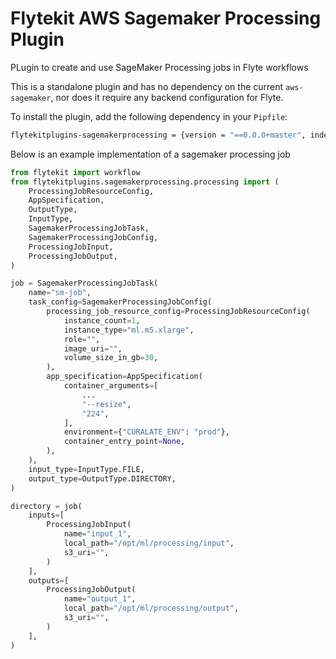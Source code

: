 # Flytekit AWS Sagemaker Processing Plugin

PLugin to create and use SageMaker Processing jobs in Flyte workflows

This is a standalone plugin and has no dependency on the current `aws-sagemaker`,
nor does it require any backend configuration for Flyte. 


To install the plugin, add the following dependency in your `Pipfile`:

```bash
flytekitplugins-sagemakerprocessing = {version = "==0.0.0+master", index = ""}
```


Below is an example implementation of a sagemaker processing job
```python
from flytekit import workflow
from flytekitplugins.sagemakerprocessing.processing import (
    ProcessingJobResourceConfig,
    AppSpecification,
    OutputType,
    InputType,
    SagemakerProcessingJobTask,
    SagemakerProcessingJobConfig,
    ProcessingJobInput,
    ProcessingJobOutput,
)

job = SagemakerProcessingJobTask(
    name="sm-job",
    task_config=SagemakerProcessingJobConfig(
        processing_job_resource_config=ProcessingJobResourceConfig(
            instance_count=1,
            instance_type="ml.m5.xlarge",
            role="",
            image_uri="",
            volume_size_in_gb=30,
        ),
        app_specification=AppSpecification(
            container_arguments=[
                ...
                "--resize",
                "224",
            ],
            environment={"CURALATE_ENV": "prod"},
            container_entry_point=None,
        ),
    ),
    input_type=InputType.FILE,
    output_type=OutputType.DIRECTORY,
)

directory = job(
    inputs=[
        ProcessingJobInput(
            name="input_1",
            local_path="/opt/ml/processing/input",
            s3_uri="",
        )
    ],
    outputs=[
        ProcessingJobOutput(
            name="output_1",
            local_path="/opt/ml/processing/output",
            s3_uri="",
        )
    ],
)
```